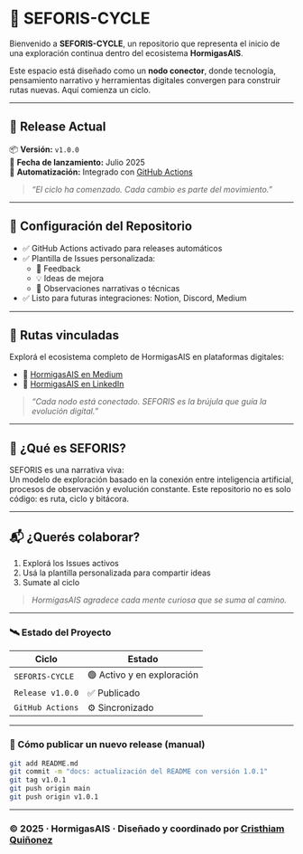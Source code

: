 # 🧠 SEFORIS-CYCLE

Bienvenido a **SEFORIS-CYCLE**, un repositorio que representa el inicio de una exploración continua dentro del ecosistema **HormigasAIS**.

Este espacio está diseñado como un **nodo conector**, donde tecnología, pensamiento narrativo y herramientas digitales convergen para construir rutas nuevas. Aquí comienza un ciclo.

---

## 🚀 Release Actual

📦 **Versión:** `v1.0.0`  
📅 **Fecha de lanzamiento:** Julio 2025  
🔁 **Automatización:** Integrado con [GitHub Actions](https://github.com/Thrumanshow/seforis-cycle/actions)

> _“El ciclo ha comenzado. Cada cambio es parte del movimiento.”_

---

## 🔧 Configuración del Repositorio

- ✅ GitHub Actions activado para releases automáticos
- ✅ Plantilla de Issues personalizada:
  - 🧭 Feedback
  - 💡 Ideas de mejora
  - 🧬 Observaciones narrativas o técnicas
- ✅ Listo para futuras integraciones: Notion, Discord, Medium

---

## 🔗 Rutas vinculadas

Explorá el ecosistema completo de HormigasAIS en plataformas digitales:

- 📝 [HormigasAIS en Medium](https://medium.com/@hormigasaiscristhiamquinonez/hormigasai-s-a-a2498e129e45)  
- 💼 [HormigasAIS en LinkedIn](https://www.linkedin.com/company/107007770/admin/dashboard/)

> _“Cada nodo está conectado. SEFORIS es la brújula que guía la evolución digital.”_

---

## 🧩 ¿Qué es SEFORIS?

SEFORIS es una narrativa viva:  
Un modelo de exploración basado en la conexión entre inteligencia artificial, procesos de observación y evolución constante. Este repositorio no es solo código: es ruta, ciclo y bitácora.

---

## 📬 ¿Querés colaborar?

1. Explorá los Issues activos
2. Usá la plantilla personalizada para compartir ideas
3. Sumate al ciclo

> *HormigasAIS agradece cada mente curiosa que se suma al camino.*

---

### 🛰️ Estado del Proyecto

| Ciclo | Estado |
|-------|--------|
| `SEFORIS-CYCLE` | 🟢 Activo y en exploración |
| `Release v1.0.0` | ✅ Publicado |
| `GitHub Actions` | ⚙️ Sincronizado |

---

### 🔄 Cómo publicar un nuevo release (manual)

```bash
git add README.md
git commit -m "docs: actualización del README con versión 1.0.1"
git tag v1.0.1
git push origin main
git push origin v1.0.1
```

---

### © 2025 · HormigasAIS · Diseñado y coordinado por [Cristhiam Quiñonez](https://medium.com/@hormigasaiscristhiamquinonez)
